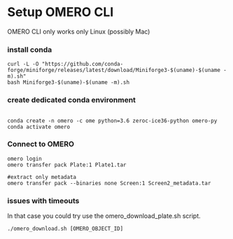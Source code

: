 # Setup OMERO CLI
OMERO CLI only works only Linux (possibly Mac)

### install conda
```
curl -L -O "https://github.com/conda-forge/miniforge/releases/latest/download/Miniforge3-$(uname)-$(uname -m).sh"
bash Miniforge3-$(uname)-$(uname -m).sh
```

### create dedicated conda environment
```

conda create -n omero -c ome python=3.6 zeroc-ice36-python omero-py
conda activate omero

```
### Connect to OMERO
```
omero login
omero transfer pack Plate:1 Plate1.tar

#extract only metadata
omero transfer pack --binaries none Screen:1 Screen2_metadata.tar
```

### issues with timeouts

In that case you could try use the omero_download_plate.sh script.
```
./omero_download.sh [OMERO_OBJECT_ID]
```
